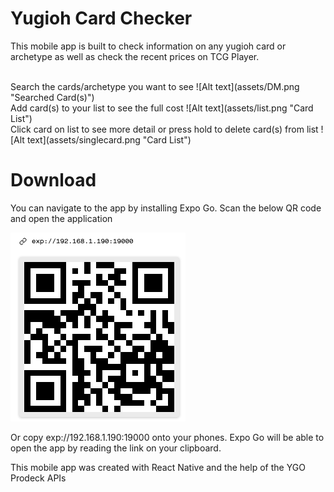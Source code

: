 # Yugioh Card Checker

This mobile app is built to check information on any yugioh card or archetype as well as check the recent prices on TCG Player.

<br/>
Search the cards/archetype you want to see
![Alt text](assets/DM.png "Searched Card(s)")

<br/>
Add card(s) to your list to see the full cost
![Alt text](assets/list.png "Card List")

<br/>
Click card on list to see more detail or press hold to delete card(s) from list
![Alt text](assets/singlecard.png "Card List")

# Download

You can navigate to the app by installing Expo Go. Scan the below QR code and open the application

![Alt text](assets/QR.png "QR Code")

Or copy exp://192.168.1.190:19000 onto your phones. Expo Go will be able to open the app by reading the link on your clipboard.

This mobile app was created with React Native and the help of the YGO Prodeck APIs
